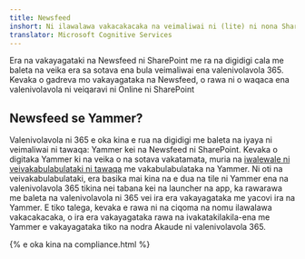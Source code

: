```yaml
---
title: Newsfeed
inshort: Ni ilawalawa vakacakacaka na veimaliwai ni (lite) ni nona SharePoint
translator: Microsoft Cognitive Services
---
```



Era na vakayagataki na Newsfeed ni SharePoint me ra na digidigi cala me baleta na veika era sa sotava ena bula veimaliwai ena valenivolavola 365. Kevaka o gadreva mo vakayagataka na Newsfeed, o rawa ni o waqaca ena valenivolavola ni veiqaravi ni Online ni SharePoint

## Newsfeed se Yammer?
Valenivolavola ni 365 e oka kina e rua na digidigi me baleta na iyaya ni veimaliwai ni tawaqa: Yammer kei na Newsfeed ni SharePoint. Kevaka o digitaka Yammer ki na veika o na sotava vakatamata, muria na [iwalewale ni veivakabulabulataki ni tawaqa](https://support.office.com/en-us/article/Enterprise-Activation-process-4f924c74-87d2-49d0-a4f6-cba3ce2b0e7c) me vakabulabulataka na Yammer. Ni oti na veivakabulabulataki, era basika mai kina na e dua na tile ni Yammer ena na valenivolavola 365 tikina nei tabana kei na launcher na app, ka rawarawa me baleta na valenivolavola ni 365 vei ira era vakayagataka me yacovi ira na Yammer. E tiko talega, kevaka e rawa ni na ciqoma na nomu ilawalawa vakacakacaka, o ira era vakayagataka rawa na ivakatakilakila-ena me Yammer e vakayagataka tiko na nodra Akaude ni valenivolavola 365.

{% e oka kina na compliance.html %}

